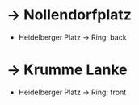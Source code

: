 # → Nollendorfplatz

* Heidelberger Platz → Ring: back

# → Krumme Lanke

* Heidelberger Platz → Ring: front

